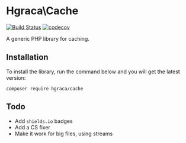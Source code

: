 # Hgraca\Cache
[![Build Status](https://travis-ci.org/hgraca/php-cache.svg?branch=master)](https://travis-ci.org/hgraca/php-cache)
[![codecov](https://codecov.io/gh/hgraca/php-cache/branch/master/graph/badge.svg)](https://codecov.io/gh/hgraca/php-cache)

A generic PHP library for caching.

## Installation

To install the library, run the command below and you will get the latest version:

```
composer require hgraca/cache
```

## Todo

- Add `shields.io` badges
- Add a CS fixer
- Make it work for big files, using streams
